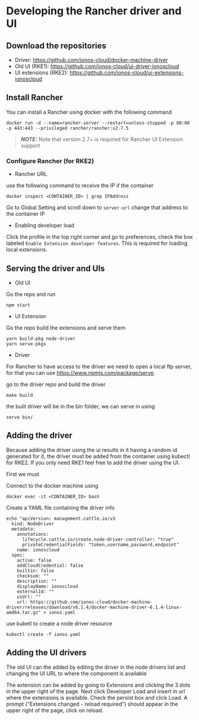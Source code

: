# Developing the Rancher driver and UI

## Download the repositories
* Driver: https://github.com/ionos-cloud/docker-machine-driver
* Old UI (RKE1): https://github.com/ionos-cloud/ui-driver-ionoscloud
* UI extensions (RKE2): https://github.com/ionos-cloud/ui-extensions-ionoscloud

## Install Rancher
You can install a Rancher using docker with the following command
```
docker run -d --name=rancher-server --restart=unless-stopped -p 80:80 -p 443:443 --privileged rancher/rancher:v2.7.5
```

> **_NOTE:_** Note that version 2.7+ is required for Rancher UI Extension support

### Configure Rancher (for RKE2)
* Rancher URL

use the following command to receive the IP if the container
```
docker inspect <CONTAINER_ID> | grep IPAddress
```
Go to Global Setting and scroll down to `server-url`
change that address to the container IP
* Enabling developer load

Click the profile in the top right corner and go to preferences, check the box labeled `Enable Extension developer features`. This is required for loading local extensions.

## Serving the driver and UIs
* Old UI

Go the repo and run
```
npm start
```

* UI Extension

Go the repo build the extensions and serve them
```
yarn build-pkg node-driver
yarn serve-pkgs
```

* Driver

For Rancher to have access to the driver we need to open a local ftp server, for that you can use https://www.npmjs.com/package/serve.

go to the driver repo and build the driver
```
make build
```

the built driver will be in the bin folder, we can serve in using

```
serve bin/
```


## Adding the driver

Because adding the driver using the ui results in it having a random id generated for it, the driver must be added from the container using kubectl for RKE2. If you only need RKE1 feel free to add the driver using the UI.

First we must

Connect to the docker machine using
```
docker exec -it <CONTAINER_ID> bash
```

Create a YAML file containing the driver info
```
echo "apiVersion: management.cattle.io/v3
  kind: NodeDriver
  metadata:
    annotations:
      lifecycle.cattle.io/create.node-driver-controller: "true"
      privateCredentialFields: "token,username,password,endpoint"
    name: ionoscloud 
  spec:
    active: false
    addCloudCredential: false
    builtin: false
    checksum: ""
    description: ""
    displayName: ionoscloud
    externalId: ""
    uiUrl: ""
    url: https://github.com/ionos-cloud/docker-machine-driver/releases/download/v6.1.4/docker-machine-driver-6.1.4-linux-amd64.tar.gz" > ionos.yaml
```
use kubetl to create a node driver resource
  ```
  kubectl create -f ionos.yaml
  ```

## Adding the UI drivers

The old UI can the added by editing the driver in the node drivers list and changing the UI URL to where the component is available

The extension can be added by going to Extensions and clicking the 3 dots in the upper right of the page. Next click Developer Load and insert in url where the extensions is available. Check the persist box and click Load. A prompt ("Extensions changed - reload required") should appear in the upper right of the page, click on reload.
